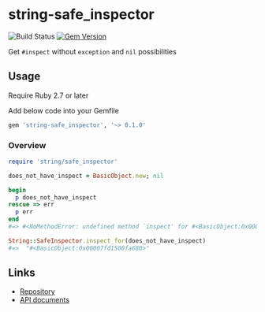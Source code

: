# string-safe_inspector

![Build Status](https://github.com/kachick/string-safe_inspector/actions/workflows/test_behaviors.yml/badge.svg?branch=main)
[![Gem Version](https://badge.fury.io/rb/string-safe_inspector.png)](http://badge.fury.io/rb/string-safe_inspector)

Get `#inspect` without `exception` and `nil` possibilities

## Usage

Require Ruby 2.7 or later

Add below code into your Gemfile

```ruby
gem 'string-safe_inspector', '~> 0.1.0'
```

### Overview

```ruby
require 'string/safe_inspector'

does_not_have_inspect = BasicObject.new; nil

begin
  p does_not_have_inspect
rescue => err
  p err
end
#=> #<NoMethodError: undefined method `inspect' for #<BasicObject:0x00007fd1500fa680>>

String::SafeInspector.inspect_for(does_not_have_inspect)
#=>  "#<BasicObject:0x00007fd1500fa680>"
```

## Links

* [Repository](https://github.com/kachick/string-safe_inspector)
* [API documents](https://kachick.github.io/string-safe_inspector/)
